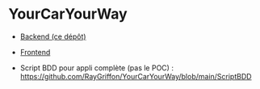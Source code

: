 # YourCarYourWay

- [Backend (ce dépôt)](https://github.com/RayGriffon/YourCarYourWay)
- [Frontend](https://github.com/RayGriffon/YourCarYourWayFront)

- Script BDD pour appli complète (pas le POC) : https://github.com/RayGriffon/YourCarYourWay/blob/main/ScriptBDD
